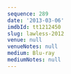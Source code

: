```yaml
---
sequence: 289
date: '2013-03-06'
imdbId: tt1212450
slug: lawless-2012
venue: null
venueNotes: null
medium: Blu-ray
mediumNotes: null
---
```


